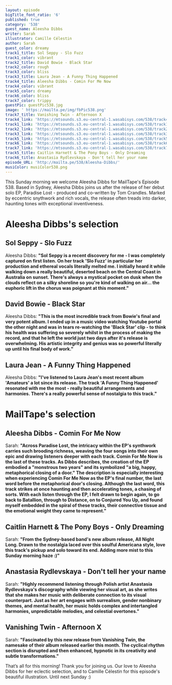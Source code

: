 ```yaml
---
layout: episode
bigTitle_font_ratio: '6'
published: true
category: '538'
guest_name: Aleesha Dibbs
writer: Sarah
illustrator: Camille Célestin
author: Sarah
guest_color: dreamy
track1_title: Sol Seppy - Slo Fuzz
track1_color: vibrant
track2_title: David Bowie - Black Star
track2_color: rough
track3_color: bliss
track3_title: Laura Jean - A Funny Thing Happened
track4_title: Aleesha Dibbs - Comin For Me Now
track4_color: vibrant
track5_color: dreamy
track6_color: bliss
track7_color: trippy
guestPic: guestPic538.jpg
image: ' https://mailta.pe/img/fbPic538.png'
track7_title: Vanishing Twin - Afternoon X
track4_link: 'https://mtsounds.s3.eu-central-1.wasabisys.com/538/track4.mp3'
track1_link: 'https://mtsounds.s3.eu-central-1.wasabisys.com/538/track1.mp3'
track2_link: 'https://mtsounds.s3.eu-central-1.wasabisys.com/538/track2.mp3'
track3_link: 'https://mtsounds.s3.eu-central-1.wasabisys.com/538/track3.mp3'
track5_link: 'https://mtsounds.s3.eu-central-1.wasabisys.com/538/track5.mp3'
track6_link: 'https://mtsounds.s3.eu-central-1.wasabisys.com/538/track6.mp3'
track7_link: 'https://mtsounds.s3.eu-central-1.wasabisys.com/538/track7.mp3'
track5_title: Caitlin Harnett & The Pony Boys - Only Dreaming
track6_title: Anastasia Rydlevskaya - Don't tell her your name
episode_URL: 'http://mailta.pe/538/Aleesha-Dibbs/'
musiColor: musiColor538.png
---
```

<p id="introduction">
	This Sunday morning we welcome Aleesha Dibbs for MailTape's Episode 538. Based in Sydney, Aleesha Dibbs joins us after the release of her debut solo EP, Paradise Lost - produced and co-written by Tom Crandles. Marked by eccentric snythwork and rich vocals, the release often treads into darker, haunting tones with exceptional inventiveness. 
</p>

# Aleesha Dibbs's selection

## Sol Seppy - Slo Fuzz

Aleesha Dibbs: **"**Sol Seppy is a recent discovery for me - I was completely captured on first listen. On her track 'Slo Fuzz' in particular her production and ethereal vocals literally melted me. I initially heard it while walking down a really beautiful, deserted beach on the Central Coast in Australia on sunset. There's always a mystical pocket on dusk when the clouds reflect on a silky shoreline so you're kind of walking on air... the euphoric lift in the chorus was poignant at this moment.**"**

## David Bowie - Black Star

Aleesha Dibbs: **"**This is the most incredible track from Bowie's final and very potent album. I ended up in a music video watching Youtube portal the other night and was in tears re-watching the 'Black Star' clip - to think his health was suffering so severely whilst in the process of making the record, and that he left the world just two days after it's release is overwhelming. His artistic integrity and genius was so powerful literally up until his final body of work.**"**

## Laura Jean - A Funny Thing Happened 

Aleesha Dibbs: **"**I've listened to Laura Jean's most recent album 'Amateurs' a lot since its release. The track 'A Funny Thing Happened' resonated with me the most - really beautiful arrangements and harmonies. There's a really powerful sense of nostalgia to this track.**"**

# MailTape's selection

## Aleesha Dibbs - Comin For Me Now

Sarah: **"**Across Paradise Lost, the intricacy within the EP's synthwork carries such brooding richness, weaving the four songs into their own epic and drawing listeners deeper with each track. Comin For Me Now is the last of these tracks. As Dibbs describes, the creation of the EP embodied a "monstrous two years" and its symbolized "a big, happy, metaphorical closing of a door." The description is especially interesting when experiencing Comin For Me Now as the EP's final number, the last word before the metaphorical door's closing. Although the last word, this track strikes at once haunting and then accelerating tones, a chasing of sorts. With each listen through the EP, I felt drawn to begin again, to go back to Batallion, through to Distance, on to Conjured You Up, and found myself embedded in the spiral of these tracks, their connective tissue and the emotional weight they came to represent.**"**

## Caitlin Harnett & The Pony Boys - Only Dreaming

Sarah: **"**From the Sydney-based band's new album release, All Night Long. Drawn to the nostalgia laced over this soulful Americana style, love this track's pickup and solo toward its end. Adding more mist to this Sunday morning haze :)**"**

## Anastasia Rydlevskaya - Don't tell her your name

Sarah: **"**Highly recommend listening through Polish artist Anastasia Rydlevskaya's discography while viewing her visual art, as she writes that she makes her music with deliberate connection to its visual counterpart. Just as her art engages with surrealism, gender nonbinary themes, and mental health, her music holds complex and intertangled harmonies, unpredictable melodies, and celestial overtones.**"**

## Vanishing Twin - Afternoon X

Sarah: **"**Fascinated by this new release from Vanishing Twin, the namesake of their album released earlier this month. The cyclical rhythm section is disrupted and then enhanced, hypnotic in its creativity and subtle transformations.**"**

<p id="outroduction">That’s all for this morning! Thank you for joining us. Our love to Aleesha Dibbs for her eclectic selection, and to Camille Célestin for this episode's beautiful illustration. Until next Sunday :)</p>
